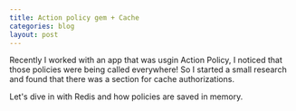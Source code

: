 ```yaml
---
title: Action policy gem + Cache
categories: blog
layout: post
---
```


Recently I worked with an app that was usgin Action Policy, I noticed that those policies were being called everywhere! So I started a small research and found that there was a section for cache authorizations.

Let's dive in with Redis and how policies are saved in memory.